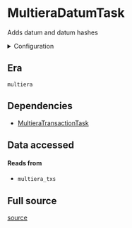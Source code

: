 # MultieraDatumTask
Adds datum and datum hashes


<details>
    <summary>Configuration</summary>

```rust
#[derive(Debug, Clone, Copy, serde::Deserialize, serde::Serialize)]
pub struct ReadonlyConfig {
    pub readonly: bool,
}

```
</details>


## Era
` multiera `

## Dependencies

   * [MultieraTransactionTask](./MultieraTransactionTask)


## Data accessed
#### Reads from

   * ` multiera_txs `


## Full source
[source](https://github.com/dcSpark/carp/tree/main/indexer/tasks/src/multiera/multiera_datum.rs)
